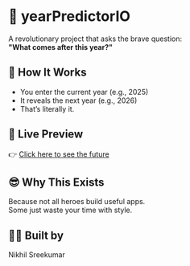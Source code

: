 # 🔮 yearPredictorIO

A revolutionary project that asks the brave question:  
**"What comes after this year?"**

## 🧠 How It Works
- You enter the current year (e.g., 2025)
- It reveals the next year (e.g., 2026)
- That’s literally it.

## 🚀 Live Preview
👉 [Click here to see the future](https://nikhilsreekumar722.github.io/yearPredictorIO/)

## 😎 Why This Exists
Because not all heroes build useful apps.  
Some just waste your time with style.

## 👨‍💻 Built by
Nikhil Sreekumar

